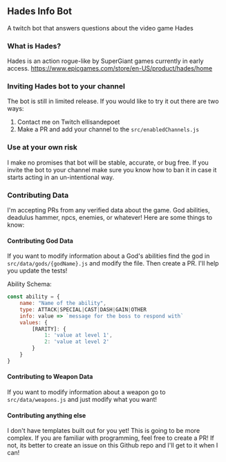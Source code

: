 ## Hades Info Bot

A twitch bot that answers questions about the video game Hades

### What is Hades?

Hades is an action rogue-like by SuperGiant games currently in early access. https://www.epicgames.com/store/en-US/product/hades/home

### Inviting Hades bot to your channel

The bot is still in limited release. If you would like to try it out there are two ways:

1. Contact me on Twitch ellisandepoet
2. Make a PR and add your channel to the `src/enabledChannels.js`

### Use at your own risk

I make no promises that bot will be stable, accurate, or bug free. If you invite the bot to your channel make sure you know how to ban it in case it starts acting in an un-intentional way.

### Contributing Data

I'm accepting PRs from any verified data about the game. God abilities, deadulus hammer, npcs, enemies, or whatever! Here are some things to know:

#### Contributing God Data

If you want to modify information about a God's abilities find the god in `src/data/gods/{godName}.js` and modify the file. Then create a PR. I'll help you update the tests!

Ability Schema:

```js
const ability = {
    name: "Name of the ability",
    type: ATTACK|SPECIAL|CAST|DASH|GAIN|OTHER
    info: value => `message for the boss to respond with`
    values: {
        [RARITY]: {
            1: 'value at level 1',
            2: 'value at level 2'
        }
    }
}
```

#### Contributing to Weapon Data

If you want to modify information about a weapon go to `src/data/weapons.js` and just modify what you want!

#### Contributing anything else

I don't have templates built out for you yet! This is going to be more complex. If you are familiar with programming, feel free to create a PR! If not, its better to create an issue on this Github repo and I'll get to it when I can!
